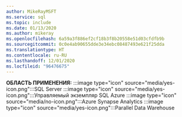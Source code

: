 ```yaml
---
author: MikeRayMSFT
ms.service: sql
ms.topic: include
ms.date: 01/13/2020
ms.author: mikeray
ms.openlocfilehash: 6a59a3f886ef2cf18b3f8b20558e51d03cfdfb9b
ms.sourcegitcommit: 0c0e4ab90655dde3e34ebc08487493e621f25dda
ms.translationtype: HT
ms.contentlocale: ru-RU
ms.lasthandoff: 12/01/2020
ms.locfileid: "96476675"
---
```

<Token>**ОБЛАСТЬ ПРИМЕНЕНИЯ:** :::image type="icon" source="media/yes-icon.png":::SQL Server :::image type="icon" source="media/yes-icon.png":::Управляемый экземпляр SQL Azure :::image type="icon" source="media/no-icon.png":::Azure Synapse Analytics :::image type="icon" source="media/yes-icon.png":::Parallel Data Warehouse </Token>